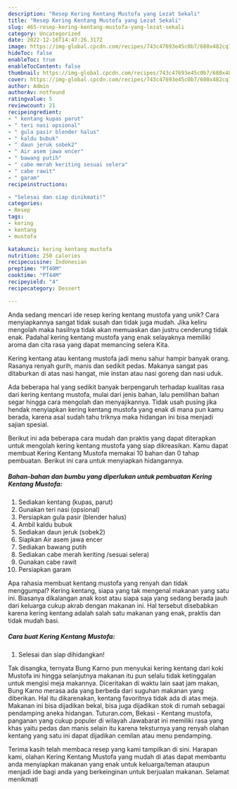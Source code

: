 ```yaml
---
description: "Resep Kering Kentang Mustofa yang Lezat Sekali"
title: "Resep Kering Kentang Mustofa yang Lezat Sekali"
slug: 465-resep-kering-kentang-mustofa-yang-lezat-sekali
category: Uncategorized
date: 2022-12-16T14:47:26.317Z
image: https://img-global.cpcdn.com/recipes/743c47693e45c0b7/680x482cq70/kering-kentang-mustofa-foto-resep-utama.jpg
hideToc: false
enableToc: true
enableTocContent: false
thumbnail: https://img-global.cpcdn.com/recipes/743c47693e45c0b7/680x482cq70/kering-kentang-mustofa-foto-resep-utama.jpg
cover: https://img-global.cpcdn.com/recipes/743c47693e45c0b7/680x482cq70/kering-kentang-mustofa-foto-resep-utama.jpg
author: Admin
authorAv: notfound
ratingvalue: 5
reviewcount: 21
recipeingredient:
- " kentang kupas parut"
- " teri nasi opsional"
- " gula pasir blender halus"
- " kaldu bubuk"
- " daun jeruk sobek2"
- " Air asem jawa encer"
- " bawang putih"
- " cabe merah keriting sesuai selera"
- " cabe rawit"
- " garam"
recipeinstructions:

- "Selesai dan siap dinikmati!"
categories:
- Resep
tags:
- kering
- kentang
- mustofa

katakunci: kering kentang mustofa 
nutrition: 250 calories
recipecuisine: Indonesian
preptime: "PT40M"
cooktime: "PT44M"
recipeyield: "4"
recipecategory: Dessert

---
```





Anda sedang mencari ide resep kering kentang mustofa yang unik? Cara menyiapkannya sangat tidak susah dan tidak juga mudah. Jika keliru mengolah maka hasilnya tidak akan memuaskan dan justru cenderung tidak enak. Padahal kering kentang mustofa yang enak selayaknya memiliki aroma dan cita rasa yang dapat memancing selera Kita.





Kering kentang atau kentang mustofa jadi menu sahur hampir banyak orang. Rasanya renyah gurih, manis dan sedikit pedas. Makanya sangat pas ditaburkan di atas nasi hangat, mie instan atau nasi goreng dan nasi uduk.

Ada beberapa hal yang sedikit banyak berpengaruh terhadap kualitas rasa dari kering kentang mustofa, mulai dari jenis bahan, lalu pemilihan bahan segar hingga cara mengolah dan menyajikannya. Tidak usah pusing jika hendak menyiapkan kering kentang mustofa yang enak di mana pun kamu berada, karena asal sudah tahu triknya maka hidangan ini bisa menjadi sajian spesial.






Berikut ini ada beberapa cara mudah dan praktis yang dapat diterapkan untuk mengolah kering kentang mustofa yang siap dikreasikan. Kamu dapat membuat Kering Kentang Mustofa memakai 10 bahan dan 0 tahap pembuatan. Berikut ini cara untuk menyiapkan hidangannya.

<!--inarticleads1-->

##### Bahan-bahan dan bumbu yang diperlukan untuk pembuatan Kering Kentang Mustofa:

1. Sediakan  kentang (kupas, parut)
1. Gunakan  teri nasi (opsional)
1. Persiapkan  gula pasir (blender halus)
1. Ambil  kaldu bubuk
1. Sediakan  daun jeruk (sobek2)
1. Siapkan  Air asem jawa encer
1. Sediakan  bawang putih
1. Sediakan  cabe merah keriting /sesuai selera)
1. Gunakan  cabe rawit
1. Persiapkan  garam


Apa rahasia membuat kentang mustofa yang renyah dan tidak menggumpal? Kering kentang, siapa yang tak mengenal makanan yang satu ini. Biasanya dikalangan anak kost atau siapa saja yang sedang berada jauh dari keluarga cukup akrab dengan makanan ini. Hal tersebut disebabkan karena kering kentang adalah salah satu makanan yang enak, praktis dan tidak mudah basi. 

<!--inarticleads2-->

##### Cara buat Kering Kentang Mustofa:


1. Selesai dan siap dihidangkan!

Tak disangka, ternyata Bung Karno pun menyukai kering kentang dari koki Mustofa ini hingga selanjutnya makanan itu pun selalu tidak ketinggalan untuk mengisi meja makannya. Diceritakan di waktu lain saat jam makan, Bung Karno merasa ada yang berbeda dari suguhan makanan yang diberikan. Hal itu dikarenakan, kentang favoritnya tidak ada di atas meja. Makanan ini bisa dijadikan bekal, bisa juga dijadikan stok di rumah sebagai pendamping aneka hidangan. Tuturan.com, Bekasi - Kentang mustofa, panganan yang cukup populer di wilayah Jawabarat ini memiliki rasa yang khas yaitu pedas dan manis selain itu karena teksturnya yang renyah olahan kentang yang satu ini dapat dijadikan cemilan atau menu pendamping. 

Terima kasih telah membaca resep yang kami tampilkan di sini. Harapan kami, olahan Kering Kentang Mustofa yang mudah di atas dapat membantu anda menyiapkan makanan yang enak untuk keluarga/teman ataupun menjadi ide bagi anda yang berkeinginan untuk berjualan makanan. Selamat menikmati
